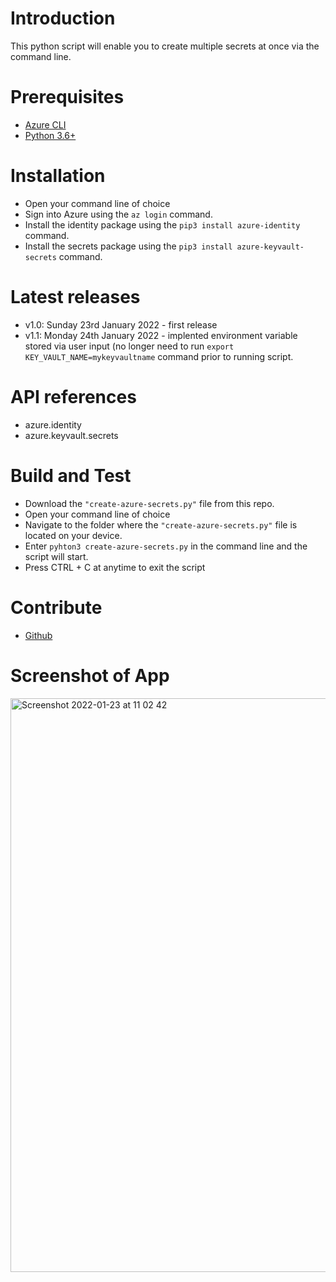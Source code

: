 # Introduction 
This python script will enable you to create multiple secrets at once via the command line.

# Prerequisites
- [Azure CLI](https://docs.microsoft.com/en-us/cli/azure/install-azure-cli)
- [Python 3.6+](https://www.python.org/downloads/)

# Installation
- Open your command line of choice
- Sign into Azure using the ``` az login ``` command.
- Install the identity package using the ``` pip3 install azure-identity ``` command.
- Install the secrets package using the ``` pip3 install azure-keyvault-secrets ``` command.

# Latest releases
- v1.0: Sunday 23rd January 2022 - first release
- v1.1: Monday 24th January 2022 - implented environment variable stored via user input (no longer need to run ```export KEY_VAULT_NAME=mykeyvaultname``` command prior to running script.

# API references
- azure.identity
- azure.keyvault.secrets

# Build and Test
- Download the ``` "create-azure-secrets.py" ``` file from this repo.
- Open your command line of choice
- Navigate to the folder where the ``` "create-azure-secrets.py" ``` file is located on your device.
- Enter ``` pyhton3 create-azure-secrets.py ``` in the command line and the script will start.
- Press CTRL + C at anytime to exit the script

# Contribute
- [Github](https://github.com/TechyTish/AzurePy)


# Screenshot of App
<img width="918" alt="Screenshot 2022-01-23 at 11 02 42" src="https://user-images.githubusercontent.com/27959256/150686559-1fdf88d9-4e05-4c45-b264-9278c78d1fe4.png">
